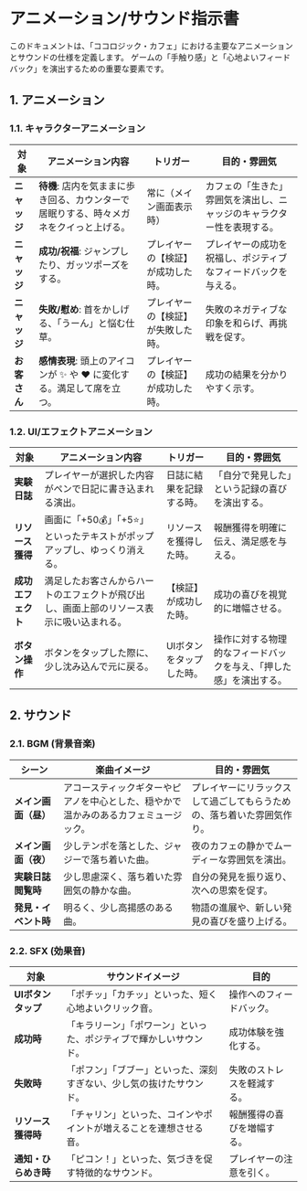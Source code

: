 # アニメーション/サウンド指示書

このドキュメントは、「ココロジック・カフェ」における主要なアニメーションとサウンドの仕様を定義します。
ゲームの「手触り感」と「心地よいフィードバック」を演出するための重要な要素です。

## 1. アニメーション

### 1.1. キャラクターアニメーション

| 対象 | アニメーション内容 | トリガー | 目的・雰囲気 |
| --- | --- | --- | --- |
| **ニャッジ** | **待機**: 店内を気ままに歩き回る、カウンターで居眠りする、時々メガネをクイっと上げる。 | 常に（メイン画面表示時） | カフェの「生きた」雰囲気を演出し、ニャッジのキャラクター性を表現する。 |
| **ニャッジ** | **成功/祝福**: ジャンプしたり、ガッツポーズをする。 | プレイヤーの【検証】が成功した時。 | プレイヤーの成功を祝福し、ポジティブなフィードバックを与える。 |
| **ニャッジ** | **失敗/慰め**: 首をかしげる、「うーん」と悩む仕草。 | プレイヤーの【検証】が失敗した時。 | 失敗のネガティブな印象を和らげ、再挑戦を促す。 |
| **お客さん** | **感情表現**: 頭上のアイコンが ✨ や ❤️ に変化する。満足して席を立つ。 | プレイヤーの【検証】が成功した時。 | 成功の結果を分かりやすく示す。 |

### 1.2. UI/エフェクトアニメーション

| 対象 | アニメーション内容 | トリガー | 目的・雰囲気 |
| --- | --- | --- | --- |
| **実験日誌** | プレイヤーが選択した内容がペンで日記に書き込まれる演出。 | 日誌に結果を記録する時。 | 「自分で発見した」という記録の喜びを演出する。 |
| **リソース獲得** | 画面に「+50💰」「+5⭐」といったテキストがポップアップし、ゆっくり消える。 | リソースを獲得した時。 | 報酬獲得を明確に伝え、満足感を与える。 |
| **成功エフェクト** | 満足したお客さんからハートのエフェクトが飛び出し、画面上部のリソース表示に吸い込まれる。 | 【検証】が成功した時。 | 成功の喜びを視覚的に増幅させる。 |
| **ボタン操作** | ボタンをタップした際に、少し沈み込んで元に戻る。 | UIボタンをタップした時。 | 操作に対する物理的なフィードバックを与え、「押した感」を演出する。 |

## 2. サウンド

### 2.1. BGM (背景音楽)

| シーン | 楽曲イメージ | 目的・雰囲気 |
| --- | --- | --- |
| **メイン画面（昼）** | アコースティックギターやピアノを中心とした、穏やかで温かみのあるカフェミュージック。 | プレイヤーにリラックスして過ごしてもらうための、落ち着いた雰囲気作り。 |
| **メイン画面（夜）** | 少しテンポを落とした、ジャジーで落ち着いた曲。 | 夜のカフェの静かでムーディーな雰囲気を演出。 |
| **実験日誌閲覧時** | 少し思慮深く、落ち着いた雰囲気の静かな曲。 | 自分の発見を振り返り、次への思索を促す。 |
| **発見・イベント時** | 明るく、少し高揚感のある曲。 | 物語の進展や、新しい発見の喜びを盛り上げる。 |

### 2.2. SFX (効果音)

| 対象 | サウンドイメージ | 目的 |
| --- | --- | --- |
| **UIボタンタップ** | 「ポチッ」「カチッ」といった、短く心地よいクリック音。 | 操作へのフィードバック。 |
| **成功時** | 「キラリーン」「ポワーン」といった、ポジティブで輝かしいサウンド。 | 成功体験を強化する。 |
| **失敗時** | 「ポフン」「ブブー」といった、深刻すぎない、少し気の抜けたサウンド。 | 失敗のストレスを軽減する。 |
| **リソース獲得時** | 「チャリン」といった、コインやポイントが増えることを連想させる音。 | 報酬獲得の喜びを増幅する。 |
| **通知・ひらめき時** | 「ピコン！」といった、気づきを促す特徴的なサウンド。 | プレイヤーの注意を引く。 |
